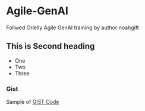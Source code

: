 # Agile-GenAI
Follwed Orielly Agile GenAI training by author noahgift


## This is Second heading

* One
* Two
* Three

### Gist
Sample of [GIST Code](https://gist.github.com/krishanfriendz/26d18c66af5902238953025aed8b6c77)
